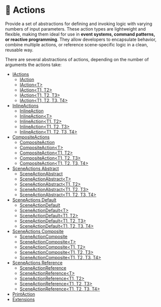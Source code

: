 # 🧩 Actions

Provide a set of abstractions for defining and invoking logic with varying numbers of input parameters. These action
types are lightweight and flexible, making them ideal for use in **event systems, command patterns, or reactive
programming**. They allow developers to encapsulate behavior, combine multiple actions, or reference scene-specific
logic in a clean, reusable way.

There are several abstractions of actions, depending on the number of arguments the actions take:

- [IActions](IActions.md) <!-- + -->
    - [IAction](IAction.md)  <!-- + -->
    - [IAction&lt;T&gt;](IAction%601.md)  <!-- + -->
    - [IAction&lt;T1, T2&gt;](IAction%602.md)  <!-- + -->
    - [IAction&lt;T1, T2, T3&gt;](IAction%603.md) <!-- + -->
    - [IAction&lt;T1, T2, T3, T4&gt;](IAction%604.md) <!-- + -->
- [InlineActions](InlineActions.md) <!-- + -->
    - [InlineAction](InlineAction.md) <!-- + -->
    - [InlineAction&lt;T&gt;](InlineAction%601.md) <!-- + -->
    - [InlineAction&lt;T1, T2&gt;](InlineAction%602.md) <!-- + -->
    - [InlineAction&lt;T1, T2, T3&gt;](InlineAction%603.md) <!-- + -->
    - [InlineAction&lt;T1, T2, T3, T4&gt;](InlineAction%604.md) <!-- + -->
- [CompositeActions](CompositeActions.md) <!-- + -->
    - [CompositeAction](CompositeAction.md) <!-- + -->
    - [CompositeAction&lt;T&gt;](CompositeAction%601.md) <!-- + -->
    - [CompositeAction&lt;T1, T2&gt;](CompositeAction%602.md)  <!-- + -->
    - [CompositeAction&lt;T1, T2, T3&gt;](CompositeAction%603.md) <!-- + -->
    - [CompositeAction&lt;T1, T2, T3, T4&gt;](CompositeAction%604.md)  <!-- + -->
- [SceneActions Abstract](SceneActionsAbstract.md)  <!-- + -->
    - [SceneActionAbstract](SceneActionAbstract.md)  <!-- + -->
    - [SceneActionAbstract&lt;T&gt;](SceneActionAbstract%601.md)  <!-- + -->
    - [SceneActionAbstract&lt;T1, T2&gt;](SceneActionAbstract%602.md) <!-- + -->
    - [SceneActionAbstract&lt;T1, T2, T3&gt;](SceneActionAbstract%603.md)  <!-- + -->
    - [SceneActionAbstract&lt;T1, T2, T3, T4&gt;](SceneActionAbstract%604.md)  <!-- + -->
- [SceneActions Default](SceneActionsDefault.md) <!-- + -->
    - [SceneActionDefault](SceneActionDefault.md) <!-- + -->
    - [SceneActionDefault&lt;T&gt;](SceneActionDefault%601.md) <!-- + -->
    - [SceneActionDefault&lt;T1, T2&gt;](SceneActionDefault%602.md) <!-- + -->
    - [SceneActionDefault&lt;T1, T2, T3&gt;](SceneActionDefault%603.md) <!-- + -->
    - [SceneActionDefault&lt;T1, T2, T3, T4&gt;](SceneActionDefault%604.md) <!-- + -->
- [SceneActions Composite](SceneActionsComposite.md) <!-- + -->
    - [SceneActionComposite](SceneActionComposite.md) <!-- + -->
    - [SceneActionComposite&lt;T&gt;](SceneActionComposite%601.md) <!-- + -->
    - [SceneActionComposite&lt;T1, T2&gt;](SceneActionComposite%602.md) <!-- + -->
    - [SceneActionComposite&lt;T1, T2, T3&gt;](SceneActionComposite%603.md) <!-- + -->
    - [SceneActionComposite&lt;T1, T2, T3, T4&gt;](SceneActionComposite%604.md)  <!-- + -->
- [SceneActions Reference](SceneActionsReference.md) <!-- + -->
    - [SceneActionReference](SceneActionReference.md) <!-- + -->
    - [SceneActionReference&lt;T&gt;](SceneActionReference%601.md) <!-- + -->
    - [SceneActionReference&lt;T1, T2&gt;](SceneActionReference%602.md) <!-- + -->
    - [SceneActionReference&lt;T1, T2, T3&gt;](SceneActionReference%603.md) <!-- + -->
    - [SceneActionReference&lt;T1, T2, T3, T4&gt;](SceneActionReference%604.md) <!-- + -->
- [PrintAction](PrintAction.md)
- [Extensions](Extensions.md)